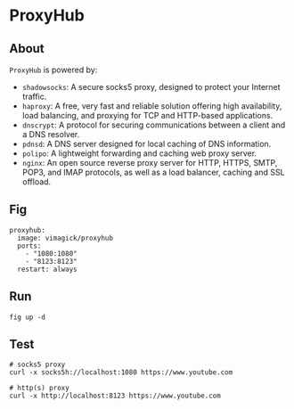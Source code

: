 ProxyHub
========

## About

`ProxyHub` is powered by:

- `shadowsocks`: A secure socks5 proxy, designed to protect your Internet traffic.
- `haproxy`: A free, very fast and reliable solution offering high availability,
  load balancing, and proxying for TCP and HTTP-based applications.
- `dnscrypt`: A protocol for securing communications between a client and a DNS resolver.
- `pdnsd`: A DNS server designed for local caching of DNS information.
- `polipo`: A lightweight forwarding and caching web proxy server.
- `nginx`: An open source reverse proxy server for HTTP, HTTPS, SMTP, POP3,
  and IMAP protocols, as well as a load balancer, caching and SSL offload.

## Fig

    proxyhub:
      image: vimagick/proxyhub
      ports:
        - "1080:1080"
        - "8123:8123"
      restart: always

## Run

    fig up -d

## Test

    # socks5 proxy
    curl -x socks5h://localhost:1080 https://www.youtube.com

    # http(s) proxy
    curl -x http://localhost:8123 https://www.youtube.com

